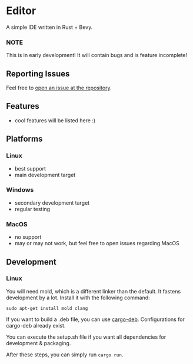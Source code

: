 # Editor

A simple IDE written in Rust + Bevy.

### NOTE
This is in early development! It will contain bugs and is feature incomplete!

## Reporting Issues
Feel free to [open an issue at the repository](https://github.com/Cr4shd3v/editor/issues/new).

## Features
- cool features will be listed here :)

## Platforms
### Linux
- best support
- main development target

### Windows
- secondary development target
- regular testing

### MacOS
- no support
- may or may not work, but feel free to open issues regarding MacOS

## Development
### Linux
You will need mold, which is a different linker than the default. It fastens development by a lot. 
Install it with the following command:
```
sudo apt-get install mold clang
```
If you want to build a .deb file, you can use [cargo-deb](https://crates.io/crates/cargo-deb).
Configurations for cargo-deb already exist.

You can execute the setup.sh file if you want all dependencies for development & packaging.

After these steps, you can simply run `cargo run`.
